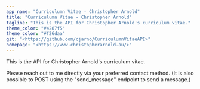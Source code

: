 ```yaml
---
app_name: "Curriculumn Vitae - Christopher Arnold"
title: "Curriculumn Vitae - Christopher Arnold"
tagline: "This is the API for Christopher Arnold's curriculum vitae."
theme_color: "#4287f5"
theme_color: "#f26daa"
git: "<https://github.com/cjarno/CurriculumnVitaeAPI>"
homepage: "<https://www.christopherarnold.au/>"
---
```


This is the API for Christopher Arnold's curriculum vitae.

Please reach out to me directly via your preferred contact method.
(It is also possible to POST using the "send_message"  endpoint to send a message.)
